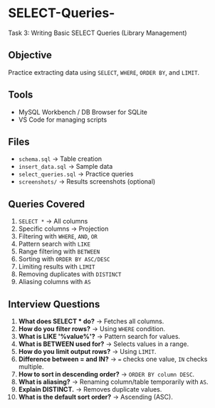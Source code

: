 # SELECT-Queries-
Task 3: Writing Basic SELECT Queries (Library Management)


## Objective
Practice extracting data using `SELECT`, `WHERE`, `ORDER BY`, and `LIMIT`.

## Tools
- MySQL Workbench / DB Browser for SQLite
- VS Code for managing scripts

## Files
- `schema.sql` → Table creation
- `insert_data.sql` → Sample data
- `select_queries.sql` → Practice queries
- `screenshots/` → Results screenshots (optional)

## Queries Covered
1. `SELECT *` → All columns  
2. Specific columns → Projection  
3. Filtering with `WHERE`, `AND`, `OR`  
4. Pattern search with `LIKE`  
5. Range filtering with `BETWEEN`  
6. Sorting with `ORDER BY ASC/DESC`  
7. Limiting results with `LIMIT`  
8. Removing duplicates with `DISTINCT`  
9. Aliasing columns with `AS`  

## Interview Questions
1. **What does SELECT * do?** → Fetches all columns.  
2. **How do you filter rows?** → Using `WHERE` condition.  
3. **What is LIKE '%value%'?** → Pattern search for values.  
4. **What is BETWEEN used for?** → Selects values in a range.  
5. **How do you limit output rows?** → Using `LIMIT`.  
6. **Difference between = and IN?** → `=` checks one value, `IN` checks multiple.  
7. **How to sort in descending order?** → `ORDER BY column DESC`.  
8. **What is aliasing?** → Renaming column/table temporarily with `AS`.  
9. **Explain DISTINCT.** → Removes duplicate values.  
10. **What is the default sort order?** → Ascending (ASC).  

